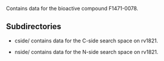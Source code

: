Contains data for the bioactive compound F1471-0078.

## Subdirectories

- cside/ contains data for the C-side search space on rv1821.

- nside/ contains data for the N-side search space on rv1821.

